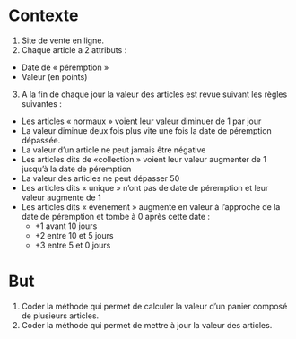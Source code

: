 # Contexte
1. Site de vente en ligne.
2.	Chaque article a 2 attributs :
* Date de « péremption »
* Valeur (en points)
3. A la fin de chaque jour la valeur des articles est revue suivant les règles suivantes :
*	Les articles « normaux » voient leur valeur diminuer de 1 par jour
*	La valeur diminue deux fois plus vite une fois la date de péremption dépassée.
*	La valeur d’un article ne peut jamais être négative
*	Les articles dits de «collection » voient leur valeur augmenter de 1 jusqu’à la date de péremption
*	La valeur des articles ne peut dépasser 50
*	Les articles dits « unique » n’ont pas de date de péremption et leur valeur augmente de 1
*	Les articles dits « événement » augmente en valeur à l’approche de la date de péremption et tombe à 0 après cette date :
    -	+1 avant 10 jours
    -	+2 entre 10 et 5 jours
    -	+3 entre 5 et 0 jours

# But
1. Coder la méthode qui permet de calculer la valeur d’un panier composé de plusieurs articles.
2. Coder la méthode qui permet de mettre à jour la valeur des articles.
